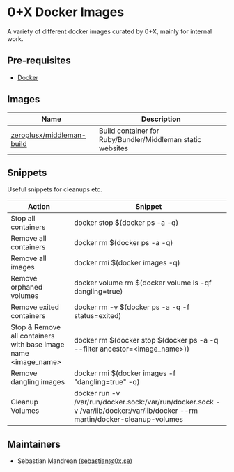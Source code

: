 0+X Docker Images
=================

A variety of different docker images curated by 0+X, mainly for internal work.

Pre-requisites
--------------

* [Docker](https://docs.docker.com/engine/installation/)

Images
------

| Name                                         | Description                                                |
|----------------------------------------------|------------------------------------------------------------|
| [zeroplusx/middleman-build](middleman-build) | Build container for Ruby/Bundler/Middleman static websites |

Snippets
--------

Useful snippets for cleanups etc.

| **Action**                                                       | **Snippet** |
|------------------------------------------------------------------|-------------|
| Stop all containers                                              | docker stop \$(docker ps -a -q) |
| Remove all containers                                            | docker rm \$(docker ps -a -q) |
| Remove all images                                                | docker rmi \$(docker images -q) |
| Remove orphaned volumes                                          | docker volume rm \$(docker volume ls -qf dangling=true) |
| Remove exited containers                                         | docker rm -v \$(docker ps -a -q -f status=exited) |
| Stop & Remove all containers with base image name \<image_name\> | docker rm \$(docker stop \$(docker ps -a -q --filter ancestor=\<image_name\>)) |
| Remove dangling images                                           | docker rmi \$(docker images -f "dangling=true" -q) |
| Cleanup Volumes                                                  | docker run -v /var/run/docker.sock:/var/run/docker.sock -v /var/lib/docker:/var/lib/docker --rm martin/docker-cleanup-volumes |

Maintainers
-----------

* Sebastian Mandrean (<sebastian@0x.se>)
